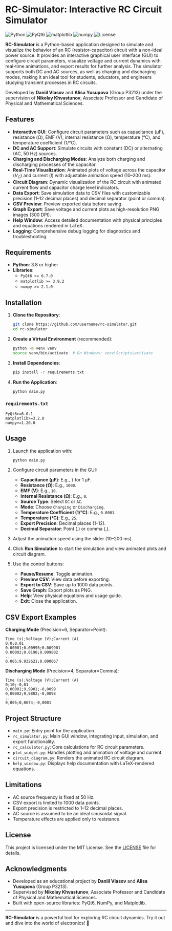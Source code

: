 # RC-Simulator: Interactive RC Circuit Simulator

![Python](https://img.shields.io/badge/Python-3.8%2B-yellow)
![PyQt6](https://img.shields.io/badge/PyQt6-6.0%2B-orange)
![matplotlib](https://img.shields.io/badge/matplotlib-3.2.0%2B-blue)
![numpy](https://img.shields.io/badge/numpy-1.20.0%2B-darkblue)
![License](https://img.shields.io/badge/license-MIT-green)

**RC-Simulator** is a Python-based application designed to simulate and visualize the behavior of an RC (resistor-capacitor) circuit with a non-ideal power source. It provides an interactive graphical user interface (GUI) to configure circuit parameters, visualize voltage and current dynamics with real-time animations, and export results for further analysis. The simulator supports both DC and AC sources, as well as charging and discharging modes, making it an ideal tool for students, educators, and engineers studying transient processes in RC circuits.

Developed by **Daniil Vlasov** and **Alisa Yusupova** (Group P3213) under the supervision of **Nikolay Khvastunov**, Associate Professor and Candidate of Physical and Mathematical Sciences.

## Features

- **Interactive GUI**: Configure circuit parameters such as capacitance (µF), resistance (Ω), EMF (V), internal resistance (Ω), temperature (°C), and temperature coefficient (1/°C).
- **DC and AC Support**: Simulate circuits with constant (DC) or alternating (AC, 50 Hz) sources.
- **Charging and Discharging Modes**: Analyze both charging and discharging processes of the capacitor.
- **Real-Time Visualization**: Animated plots of voltage across the capacitor ($V_C$) and current ($I$) with adjustable animation speed (10–200 ms).
- **Circuit Diagram**: Dynamic visualization of the RC circuit with animated current flow and capacitor charge level indicators.
- **Data Export**: Save simulation data to CSV files with customizable precision (1–12 decimal places) and decimal separator (point or comma).
- **CSV Preview**: Preview exported data before saving.
- **Graph Export**: Save voltage and current plots as high-resolution PNG images (300 DPI).
- **Help Window**: Access detailed documentation with physical principles and equations rendered in LaTeX.
- **Logging**: Comprehensive debug logging for diagnostics and troubleshooting.

## Requirements

- **Python**: 3.8 or higher
- **Libraries**:
  - `PyQt6 >= 6.7.0`
  - `matplotlib >= 3.9.2`
  - `numpy >= 2.1.0`

## Installation

1. **Clone the Repository**:
   ```bash
   git clone https://github.com/username/rc-simulator.git
   cd rc-simulator
   ```

2. **Create a Virtual Environment** (recommended):
   ```bash
   python -m venv venv
   source venv/bin/activate  # On Windows: venv\Scripts\activate
   ```

3. **Install Dependencies**:
   ```bash
   pip install -r requirements.txt
   ```

4. **Run the Application**:
   ```bash
   python main.py
   ```

### `requirements.txt`
```plaintext
PyQt6>=6.0.1
matplotlib>=3.2.0
numpy>=1.20.0
```

## Usage

1. Launch the application with:
   ```bash
   python main.py
   ```

2. Configure circuit parameters in the GUI:
   - **Capacitance (µF)**: E.g., `1` for 1 µF.
   - **Resistance (Ω)**: E.g., `1000`.
   - **EMF (V)**: E.g., `10`.
   - **Internal Resistance (Ω)**: E.g., `0`.
   - **Source Type**: Select `DC` or `AC`.
   - **Mode**: Choose `Charging` or `Discharging`.
   - **Temperature Coefficient (1/°C)**: E.g., `0.0001`.
   - **Temperature (°C)**: E.g., `25`.
   - **Export Precision**: Decimal places (1–12).
   - **Decimal Separator**: Point (.) or comma (,).

3. Adjust the animation speed using the slider (10–200 ms).

4. Click **Run Simulation** to start the simulation and view animated plots and circuit diagram.

5. Use the control buttons:
   - **Pause/Resume**: Toggle animation.
   - **Preview CSV**: View data before exporting.
   - **Export to CSV**: Save up to 1000 data points.
   - **Save Graph**: Export plots as PNG.
   - **Help**: View physical equations and usage guide.
   - **Exit**: Close the application.

## CSV Export Examples

**Charging Mode** (Precision=6, Separator=Point):
```csv
Time (s);Voltage (V);Current (A)
0;0;0.01
0.00001;0.00995;0.009901
0.00002;0.0198;0.009802
...
0.005;9.932621;0.000067
```

**Discharging Mode** (Precision=4, Separator=Comma):
```csv
Time (s);Voltage (V);Current (A)
0;10;-0,01
0,00001;9,9901;-0,0099
0,00002;9,9802;-0,0098
...
0,005;0,0674;-0,0001
```

## Project Structure

- `main.py`: Entry point for the application.
- `rc_simulator.py`: Main GUI window, integrating input, simulation, and export functionality.
- `rc_calculator.py`: Core calculations for RC circuit parameters.
- `plot_widget.py`: Handles plotting and animation of voltage and current.
- `circuit_diagram.py`: Renders the animated RC circuit diagram.
- `help_window.py`: Displays help documentation with LaTeX-rendered equations.

## Limitations

- AC source frequency is fixed at 50 Hz.
- CSV export is limited to 1000 data points.
- Export precision is restricted to 1–12 decimal places.
- AC source is assumed to be an ideal sinusoidal signal.
- Temperature effects are applied only to resistance.

## License

This project is licensed under the MIT License. See the [LICENSE](LICENSE) file for details.

## Acknowledgments

- Developed as an educational project by **Daniil Vlasov** and **Alisa Yusupova** (Group P3213).
- Supervised by **Nikolay Khvastunov**, Associate Professor and Candidate of Physical and Mathematical Sciences.
- Built with open-source libraries: PyQt6, NumPy, and Matplotlib.

---

**RC-Simulator** is a powerful tool for exploring RC circuit dynamics. Try it out and dive into the world of electronics! 🚀